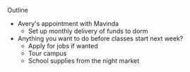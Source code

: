 Outline
- Avery's appointment with Mavinda
	- Set up monthly delivery of funds to dorm
- Anything you want to do before classes start next week?
	- Apply for jobs if wanted
	- Tour campus
	- School supplies from the night market